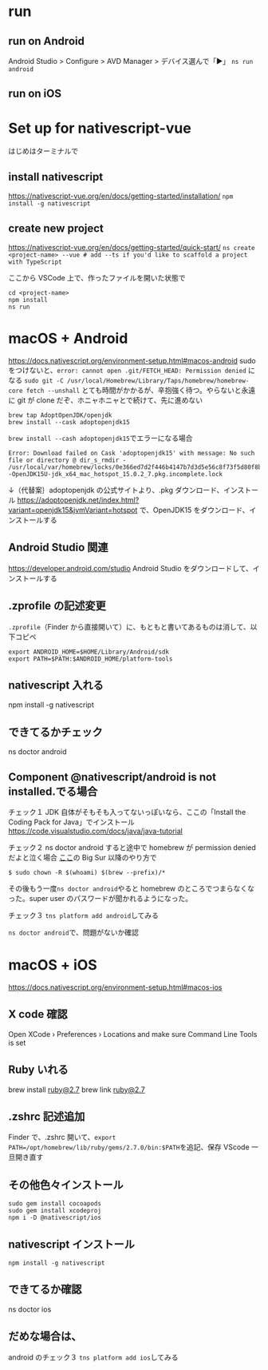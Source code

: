 # run

## run on Android

Android Studio > Configure > AVD Manager > デバイス選んで「▶」
`ns run android`

## run on iOS

# Set up for nativescript-vue

<!-- TERMINALうごかなくなったら、ctrl+C -->

はじめはターミナルで

## install nativescript

https://nativescript-vue.org/en/docs/getting-started/installation/
`npm install -g nativescript`

## create new project

https://nativescript-vue.org/en/docs/getting-started/quick-start/
`ns create <project-name> --vue # add --ts if you'd like to scaffold a project with TypeScript`

ここから VSCode 上で、作ったファイルを開いた状態で

```
cd <project-name>
npm install
ns run
```

# macOS + Android

https://docs.nativescript.org/environment-setup.html#macos-android
sudo をつけないと、`error: cannot open .git/FETCH_HEAD: Permission denied` になる
`sudo git -C /usr/local/Homebrew/Library/Taps/homebrew/homebrew-core fetch --unshall`
とても時間がかかるが、辛抱強く待つ。やらないと永遠に git が clone だぞ、ホニャホニャとで続けて、先に進めない

```
brew tap AdoptOpenJDK/openjdk
brew install --cask adoptopenjdk15
```

`brew install --cash adoptopenjdk15`でエラーになる場合

```
Error: Download failed on Cask 'adoptopenjdk15' with message: No such file or directory @ dir_s_rmdir - /usr/local/var/homebrew/locks/0e366ed7d2f446b4147b7d3d5e56c8f73f5d80f8b52b5e9831e68029090ff5a5--OpenJDK15U-jdk_x64_mac_hotspot_15.0.2_7.pkg.incomplete.lock
```

↓（代替案｝adoptopenjdk の公式サイトより、.pkg ダウンロード、インストール
https://adoptopenjdk.net/index.html?variant=openjdk15&jvmVariant=hotspot
で、OpenJDK15 をダウンロード、インストールする

## Android Studio 関連

https://developer.android.com/studio
Android Studio をダウンロードして、インストールする

## .zprofile の記述変更

`.zprofile`（Finder から直接開いて）に、もともと書いてあるものは消して、以下コピペ

```
export ANDROID_HOME=$HOME/Library/Android/sdk
export PATH=$PATH:$ANDROID_HOME/platform-tools
```

## nativescript 入れる

npm install -g nativescript

## できてるかチェック

ns doctor android

## Component @nativescript/android is not installed.でる場合

チェック１
JDK 自体がそもそも入ってないっぽいなら、ここの「Install the Coding Pack for Java」でインストール
https://code.visualstudio.com/docs/java/java-tutorial

チェック２
ns doctor android すると途中で homebrew が permission denied だよと泣く場合
[ここ](https://stackoverflow.com/questions/16432071/how-to-fix-homebrew-permissions)の Big Sur 以降のやり方で

```
$ sudo chown -R $(whoami) $(brew --prefix)/*
```

その後もう一度`ns doctor android`やると homebrew のところでつまらなくなった。super user のパスワードが聞かれるようになった。

チェック３
`tns platform add android`してみる

`ns doctor android`で、問題がないか確認

# macOS + iOS

https://docs.nativescript.org/environment-setup.html#macos-ios

## X code 確認

Open XCode › Preferences › Locations and make sure Command Line Tools is set

## Ruby いれる

brew install ruby@2.7
brew link ruby@2.7

## .zshrc 記述追加

Finder で、.zshrc 開いて、`export PATH=/opt/homebrew/lib/ruby/gems/2.7.0/bin:$PATH`を追記、保存
VScode 一旦開き直す

## その他色々インストール

```
sudo gem install cocoapods
sudo gem install xcodeproj
npm i -D @nativescript/ios
```

## nativescript インストール

```
npm install -g nativescript
```

## できてるか確認

ns doctor ios

## だめな場合は、

android のチェック３
`tns platform add ios`してみる

